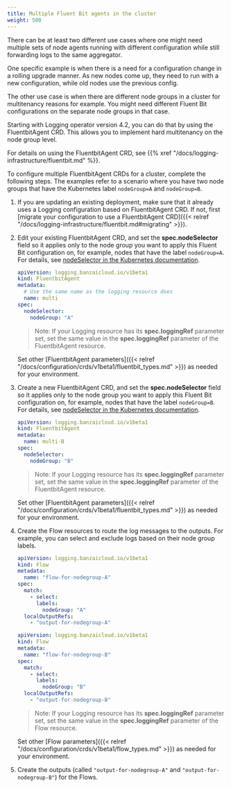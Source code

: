 ```yaml
---
title: Multiple Fluent Bit agents in the cluster
weight: 500
---
```


There can be at least two different use cases where one might need multiple sets of node agents running with different configuration while still forwarding logs to the same aggregator.

One specific example is when there is a need for a configuration change in a rolling upgrade manner. As new nodes come up, they need to run with a new configuration, while old nodes use the previous config.

The other use case is when there are different node groups in a cluster for multitenancy reasons for example. 
You might need different Fluent Bit configurations on the separate node groups in that case. 

Starting with Logging operator version 4.2, you can do that by using the FluentbitAgent CRD. This allows you to implement hard multitenancy on the node group level.

For details on using the FluentbitAgent CRD, see {{% xref "/docs/logging-infrastructure/fluentbit.md" %}}.

To configure multiple FluentbitAgent CRDs for a cluster, complete the following steps. The examples refer to a scenario where you have two node groups that have the Kubernetes label `nodeGroup=A` and `nodeGroup=B`.

1. If you are updating an existing deployment, make sure that it already uses a Logging configuration based on FluentbitAgent CRD. If not, first [migrate your configuration to use a FluentbitAgent CRD]({{< relref "/docs/logging-infrastructure/fluentbit.md#migrating" >}}).
1. Edit your existing FluentbitAgent CRD, and set the **spec.nodeSelector** field so it applies only to the node group you want to apply this Fluent Bit configuration on, for example, nodes that have the label `nodeGroup=A`. For details, see [nodeSelector in the Kubernetes documentation](https://kubernetes.io/docs/concepts/scheduling-eviction/assign-pod-node/#nodeselector).

    ```yaml
    apiVersion: logging.banzaicloud.io/v1beta1
    kind: FluentbitAgent
    metadata:
      # Use the same name as the logging resource does
      name: multi
    spec:
      nodeSelector:
        nodeGroup: "A"
    ```

    > Note: If your Logging resource has its **spec.loggingRef** parameter set, set the same value in the **spec.loggingRef** parameter of the FluentbitAgent resource.

    Set other [FluentbitAgent parameters]({{< relref "/docs/configuration/crds/v1beta1/fluentbit_types.md" >}}) as needed for your environment.

1. Create a new FluentbitAgent CRD, and set the **spec.nodeSelector** field so it applies only to the node group you want to apply this Fluent Bit configuration on, for example, nodes that have the label `nodeGroup=B`. For details, see [nodeSelector in the Kubernetes documentation](https://kubernetes.io/docs/concepts/scheduling-eviction/assign-pod-node/#nodeselector).

    ```yaml
    apiVersion: logging.banzaicloud.io/v1beta1
    kind: FluentbitAgent
    metadata:
      name: multi-B
    spec:
      nodeSelector:
        nodeGroup: "B"
    ```

    > Note: If your Logging resource has its **spec.loggingRef** parameter set, set the same value in the **spec.loggingRef** parameter of the FluentbitAgent resource.

    Set other [FluentbitAgent parameters]({{< relref "/docs/configuration/crds/v1beta1/fluentbit_types.md" >}}) as needed for your environment.

1. Create the Flow resources to route the log messages to the outputs. For example, you can select and exclude logs based on their node group labels.

    ```yaml
    apiVersion: logging.banzaicloud.io/v1beta1
    kind: Flow
    metadata:
      name: "flow-for-nodegroup-A"
    spec:
      match:
        - select:
          labels:
            nodeGroup: "A"
      localOutputRefs:
        - "output-for-nodegroup-A"
    ```

    ```yaml
    apiVersion: logging.banzaicloud.io/v1beta1
    kind: Flow
    metadata:
      name: "flow-for-nodegroup-B"
    spec:
      match:
        - select:
          labels:
            nodeGroup: "B"
      localOutputRefs:
        - "output-for-nodegroup-B"
    ```

    > Note: If your Logging resource has its **spec.loggingRef** parameter set, set the same value in the **spec.loggingRef** parameter of the Flow resource.

    Set other [Flow parameters]({{< relref "/docs/configuration/crds/v1beta1/flow_types.md" >}}) as needed for your environment.

1. Create the outputs (called `"output-for-nodegroup-A"` and `"output-for-nodegroup-B"`) for the Flows.
